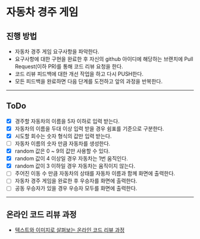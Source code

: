 # 자동차 경주 게임

## 진행 방법

* 자동차 경주 게임 요구사항을 파악한다.
* 요구사항에 대한 구현을 완료한 후 자신의 github 아이디에 해당하는 브랜치에 Pull Request(이하 PR)를 통해 코드 리뷰 요청을 한다.
* 코드 리뷰 피드백에 대한 개선 작업을 하고 다시 PUSH한다.
* 모든 피드백을 완료하면 다음 단계를 도전하고 앞의 과정을 반복한다.

---

## ToDo

* [X] 경주할 자동차의 이름을 5자 이하로 입력 받는다.
* [X] 자동차의 이름을 두대 이상 입력 받을 경우 쉼표를 기준으로 구분한다.
* [X] 시도할 회수는 숫자 형식의 값만 입력 받는다.
* [ ] 자동차 이름의 숫자 만큼 자동차를 생성한다.
* [X] random 값은 0 ~ 9의 값만 사용할 수 있다.
* [X] random 값이 4 이상일 경우 자동차는 1번 움직인다.
* [X] random 값이 3 이하일 경우 자동차는 움직이지 않는다.
* [ ] 주어진 이동 수 만큼 자동차의 상태를 자동차 이름과 함께 화면에 출력한다.
* [ ] 자동차 경주 게임을 완료한 후 우승자를 화면에 출력한다.
* [ ] 공동 우승자가 있을 경우 우승자 모두를 화면에 출력한다.

---

## 온라인 코드 리뷰 과정

* [텍스트와 이미지로 살펴보는 온라인 코드 리뷰 과정](https://github.com/next-step/nextstep-docs/tree/master/codereview)

